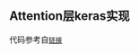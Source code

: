 
## Attention层keras实现

代码参考自[`链接`](https://www.kaggle.com/qqgeogor/keras-lstm-attention-glove840b-lb-0-043)
